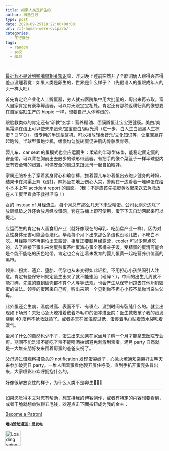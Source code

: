 ```yaml
---
title: 如果人类是卵生的
author: 椒盐豆豉
type: post
date: 2020-09-29T18:22:00+00:00
url: /if-human-were-ovipara/
categories:
  - 不行就分
tags:
  - random
  - 女权
  - 脑洞

---
```

 

<a href="https://t.me/mtfront/873" data-type="URL" data-id="https://t.me/mtfront/873" target="_blank" rel="noreferrer noopener">最近我不是读到鸭嘴兽相关知识</a>嘛，昨天晚上睡前突然开了个脑洞俩人聊得兴奋得差点没睡着觉：如果人类是卵生的，世界是什么样子？（先假设人的蛋跟成年人的头一样大吧）

首先肯定会产业化人工孵蛋器，穷人就去医院集中用大批量的，孵出来再去取。富人自家肯定有豪华孵蛋器，可以每天跟宝宝相处。肯定还有那种返璞归真的像想要在自家浴缸生产的 hippie 一样，想要自己人体孵蛋的。

跟胎教类似的肯定还有“卵教”玄学：营养精油、面膜孵蛋让宝宝更健康。美白/美黑霜涂在蛋上可以使未来蛋壳/宝宝更白/黑/光滑（进一步，白人生白蛋黑人生棕蛋？⊙▽⊙）。蛋专用的半球型耳机，可以播放轻柔音乐/文化知识等，让宝宝赢在起跑线。半球型蛋跑步机，缓慢均匀旋转蛋促进肌肉骨骼发育等。

婴儿车、car seat 的蛋模式也会应运而生：柔软的半球型床垫，能稳定固定蛋的安全带，可以背在胸前出去散步的球形带蛋器。有把手的像个菜篮子一样半球型内壁有安全带的蛋篮，可供安全的侧过来跟父母一起自拍晒娃。

家属还脑补出了穿着紧身背心和瑜伽裤，推着婴儿车带着蛋出去跑步健身的辣妈，结果卡在沟渠上鸡飞蛋打，辣妈坐在地上伤心大哭，警察在一边看着一堆碎蛋在给小本本上写 accident report 的画面。（我：不是应该先把蛋黄收起来送去急救放在人工蛋里看救不救得活吗！）

女的 instead of 月经流血，每个月总有那么几天下未受精蛋。公司女厕旁边除了放厕纸垫之外还会放月经收蛋网，套在马桶上即可使用，蛋下下去自动网起来可以提走。

应运而生的肯定有人蛋食用产业（就好像现在的母乳、吃胎盘产业一样），因为对女性身体无害可能会合法化。毕竟每个月下出来那么多蛋也没地儿放，不吃白不吃。月经期间不再惧怕出去露营，相反正要趁月经露营，cooler 可以少带点吃的，去了直接下蛋出来烤蛋煎蛋茶叶蛋溏心蛋全家桶亲子饭。受精蛋的蛋清可能会是个能不能吃的灰色地带。肯定也会有连着未发育的婴儿蛋黄一起吃营养价值高的黑市。

领养、拐卖、遗弃、堕胎、代孕也从未变得如此轻松。不用担心小孩哭闹引人注意。肯定有些保守州规定蛋生出来了就不能堕胎（砸碎？），中间的出生几周就不能打碎，先进的直到破壳都不算个人等等法规，也会产生从保守州跑去其他州销毁蛋的做法。领养的蛋回来自己孵，孵出来第一个见到你不担心小孩不拿你当亲生父母。

此外蛋还会生病，温度过高、表面不平、有斑点、没到时间有裂缝什么的。就会出现如下场景：夫妇心急火燎推着敷着冷毛巾的蛋冲进医院：医生救救孩子我的蛋发烧到 40 度再不抢救就熟了。或者冬天在家温度过低，蛋裹着毛巾贴着热水袋吹着暖气。

坐月子什么的自然也少不了，蛋生出来父亲在家坐月子孵一个月才能拿去医院专业孵。期间不能洗澡不能吃辛辣不能喝酒抽烟避免刺激到宝宝。满月 party 自然就是一大堆亲朋好友来围着孵蛋的爸爸庆祝了。

父母通过蛋观察摄像头的 notification 发现蛋裂缝了，心急火燎通知亲朋好友明天来参加破壳日 party。一堆人围着蛋看他裂开屏住呼吸，直到手扒开蛋壳头冒出来，大家喷彩带欢呼拥抱什么的。

好像很解放女性的样子，为什么人类不是卵生🤔🤔🤔

<hr class="wp-block-separator has-text-color has-background has-quaternary-background-color has-quaternary-color is-style-wide" />

如果您觉得本文对您有帮助，想支持我的博客创作，或者有特定的内容想要看到，或者干脆就想单独聊五毛钱，欢迎点击下面按钮成为我的金主：

<a href="https://www.patreon.com/bePatron?u=46962965" data-patreon-widget-type="become-patron-button">Become a Patron!</a>  
  


**<a rel="noreferrer noopener" href="https://afdian.net/@mtfront" target="_blank"><code>墙内赞助通道：爱发电</code></a>**

<div class="da-reactions-outer TpostID535">
  <div class="da-reactions-data da-reactions-container-async left" data-type="post" data-id="535" data-nonce="529ab96ac1" id="da-reactions-slot-post-535"> 
  
  <div class="da-reactions-static">
    <img src="http://blog.douchi.space/wp-content/plugins/da-reactions/assets/dist/loading.svg" alt="Loading spinner" width="48" height="48" style="width:48px; height:48px" />
  </div>
</div></div>